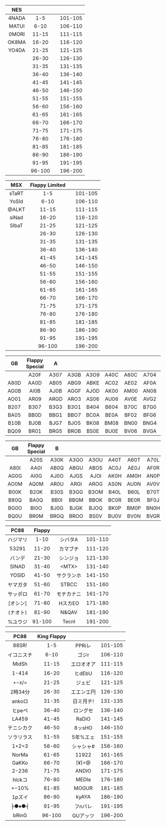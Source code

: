 
| NES | | | |
| :---: | :---: | :---: | :---: | 
| 4NADA | 1-5 || 101-105 |
| MATUI | 6-10 || 106-110 |
| 0MORI | 11-15 || 111-115 |
| OK8MA | 16-20 || 116-120 |
| YO4DA | 21-25 || 121-125 |
|| 26-30 || 126-130 |
|| 31-35 || 131-135 |
|| 36-40 || 136-140 |
|| 41-45 || 141-145 |
|| 46-50 || 146-150 |
|| 51-55 || 151-155 |
|| 56-60 || 156-160 |
|| 61-65 || 161-165 |
|| 66-70 || 166-170 |
|| 71-75 || 171-175 |
|| 76-80 || 176-180 |
|| 81-85 || 181-185 |
|| 86-90 || 186-190 |
|| 91-95 || 191-195 |
|| 96-100 || 196-200 |


| MSX | Flappy Limited | | |
| :---: | :---: | :---: | :---: | 
| sTaRT | 1-5 || 101-105 |
| YoSId | 6-10 || 106-110 |
| @ALKT | 11-15 || 111-115 |
| siNad | 16-20 || 116-120 |
| SIbaT | 21-25 || 121-125 |
|| 26-30 || 126-130 |
|| 31-35 || 131-135 |
|| 36-40 || 136-140 |
|| 41-45 || 141-145 |
|| 46-50 || 146-150 |
|| 51-55 || 151-155 |
|| 56-60 || 156-160 |
|| 61-65 || 161-165 |
|| 66-70 || 166-170 |
|| 71-75 || 171-175 |
|| 76-80 || 176-180 |
|| 81-85 || 181-185 |
|| 86-90 || 186-190 |
|| 91-95 || 191-195 |
|| 96-100 || 196-200 |

| GB | Flappy Special | A | | | | | | | |
| :---: | :---: | :---: | :---: | :---: | :---: | :---: | :---: | :---: | :---: |
|      | A20F | A307 | A3GB | A3O9 | A40C | A60C | A704 | A7G8 | A7OE |
| A80D | AA0D | AB05 | ABG9 | ABKE | AC02 | AE02 | AF0A | AFGE | AFOC |
| AG0B | AI0B | AJ0B | AGGF | AJOD | AK00 | AM00 | AN08 | ANGC | ANO2 |
| AO01 | AR09 | ARGD | ARO3 | AS06 | AU06 | AV0E | AVG2 | AVO0 | B007 |
| B207 | B307 | B3G3 | B3O1 | B404 | B604 | B70C | B7G0 | B7O6 | B805 |
| BA05 | BB0D | BBG1 | BBO7 | BC0A | BE0A | BF02 | BFG6 | BFO4 | BG0B |
| B10B | BJ0B | BJG7 | BJO5 | BK08 | BM08 | BN00 | BNG4 | BNOA | BO09 |
| BQ09 | BR01 | BRG5 | BROB | BS0E | BU0E | BV06 | BVGA | BVO8 | BVS9 |

| GB | Flappy Special | B | | | | | | | |
| :---: | :---: | :---: | :---: | :---: | :---: | :---: | :---: | :---: | :---: |
|      | A20S | A30K | A3GO | A3OU | A40T | A60T | A70L | A7GP | A7OV |
| A80I | AA0I | AB0Q | ABGU | ABOS | AC0J | AE0J | AF0R | AFGV | AFOT |
| AG0G | AI0G | AJ0O | AJGS | AJOI | AK0H | AM0H | AN0P | ANGT | ANOJ |
| AO0M | AQ0M | AR0U | ARGI | AROG | AS0N | AU0N | AV0V | AVGJ | AVOH |
| B00K | B20K | B30S | B3GG | B3OM | B40L | B60L | B70T | B7GH | B7ON |
| B80Q | BA0Q | BB0I | BBGM | BBOK | BC0R | BE0R | BF0J | BFGN | BFOL |
| BG0O | BI0O | BJ0G | BJGK | BJOQ | BK0P | BM0P | BN0H | BNGL | BO0U |
| BQ0U | BR0M | BRGQ | BROO | BS0V | BU0V | BV0N | BVGR | BVOP | BVSU |

| PC88 | Flappy | | |
| :---: | :---: | :---: | :---: | 
| ハジマリ	| 1-10 | シバタA	| 101-110 |
| 53291		| 11-20 | カマブチ	| 111-120 |
| バンデ	| 21-30 | シンジョ	| 121-130 |
| SINAD		| 31-40 | \<MTX\>	| 131-140 |
| YOSID		| 41-50 | サクランホ	| 141-150 |
| ヤマガタ	| 51-60 | STBCC		| 151-160 |
| サッポロ	| 61-70 | モチカナニ	| 161-170 |
| [オシン]	| 71-80 | HスカEO	| 171-180 |
| (ナオト)	| 81-90 | N&QAV		| 181-190 |
| %ユウジ	| 91-100 | Tecnl	| 191-200 |

| PC88  | King Flappy | | |
| :---: | :---: | :---: | :---: |
| 88SR!		| 1-5 | PPRiレ	| 101-105 |
| イコニスチ	| 6-10 | ゴジr		| 106-110 |
| MidSh		| 11-15 | エロオオア 	| 111-115 |
| 1-414		| 16-20 | ヒdEbU	| 116-120 |
| +−x/=		| 21-25 | ジェビ	| 121-125 |
| 2時34分	| 26-30 | エエンエ円	| 126-130 |
| ankoロ	| 31-35 | 日ミ月チ!	| 131-135 |
| ヒpeペ	| 36-40 | ロングセ	| 136-140 |
| LA459		| 41-45 | RaDiO		| 141-145 |
| テニシカク	| 46-50 | 8ッsHO	| 146-150 |
| ソラリラス	| 51-55 | 5年%エェ	| 151-155 |
| 1+2=3		| 56-60 | シャシャ#	| 156-160 |
| NorMa		| 61-65 | 11922		| 161-165 |
| GaKKo		| 66-70 | [¥]=@		| 166-170 |
| 2-236		| 71-75 | ANDIO		| 171-175 |
| hIckコ	| 76-80 | MEDIa		| 176-180 |
| +−10%		| 81-85 | MOGUR		| 181-185 |
| 1pズイ	| 86-90 | kyAYA		| 186-190 |
| ╞●♠●╡		| 91-95 | フnバレ 	| 191-195 |
| bRinG		| 96-100 | GUアッツ	| 196-200 |

